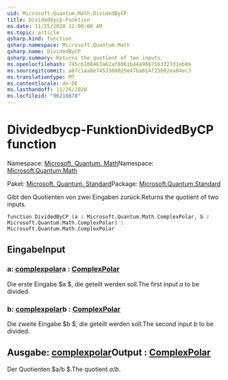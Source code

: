 ```yaml
---
uid: Microsoft.Quantum.Math.DividedByCP
title: Dividedbycp-Funktion
ms.date: 11/25/2020 12:00:00 AM
ms.topic: article
qsharp.kind: function
qsharp.namespace: Microsoft.Quantum.Math
qsharp.name: DividedByCP
qsharp.summary: Returns the quotient of two inputs.
ms.openlocfilehash: 745cb108463a62af8861b44a9667163327d1eb89
ms.sourcegitcommit: a87c1aa8e7453360025e47ba614f25b02ea84ec3
ms.translationtype: MT
ms.contentlocale: de-DE
ms.lasthandoff: 11/26/2020
ms.locfileid: "96210878"
---
```

# <a name="dividedbycp-function"></a><span data-ttu-id="75b81-102">Dividedbycp-Funktion</span><span class="sxs-lookup"><span data-stu-id="75b81-102">DividedByCP function</span></span>

<span data-ttu-id="75b81-103">Namespace: [Microsoft. Quantum. Math](xref:Microsoft.Quantum.Math)</span><span class="sxs-lookup"><span data-stu-id="75b81-103">Namespace: [Microsoft.Quantum.Math](xref:Microsoft.Quantum.Math)</span></span>

<span data-ttu-id="75b81-104">Paket: [Microsoft. Quantum. Standard](https://nuget.org/packages/Microsoft.Quantum.Standard)</span><span class="sxs-lookup"><span data-stu-id="75b81-104">Package: [Microsoft.Quantum.Standard](https://nuget.org/packages/Microsoft.Quantum.Standard)</span></span>


<span data-ttu-id="75b81-105">Gibt den Quotienten von zwei Eingaben zurück.</span><span class="sxs-lookup"><span data-stu-id="75b81-105">Returns the quotient of two inputs.</span></span>

```qsharp
function DividedByCP (a : Microsoft.Quantum.Math.ComplexPolar, b : Microsoft.Quantum.Math.ComplexPolar) : Microsoft.Quantum.Math.ComplexPolar
```


## <a name="input"></a><span data-ttu-id="75b81-106">Eingabe</span><span class="sxs-lookup"><span data-stu-id="75b81-106">Input</span></span>

### <a name="a--complexpolar"></a><span data-ttu-id="75b81-107">a: [complexpolar](xref:Microsoft.Quantum.Math.ComplexPolar)</span><span class="sxs-lookup"><span data-stu-id="75b81-107">a : [ComplexPolar](xref:Microsoft.Quantum.Math.ComplexPolar)</span></span>

<span data-ttu-id="75b81-108">Die erste Eingabe $a $, die geteilt werden soll.</span><span class="sxs-lookup"><span data-stu-id="75b81-108">The first input $a$ to be divided.</span></span>


### <a name="b--complexpolar"></a><span data-ttu-id="75b81-109">b: [complexpolar](xref:Microsoft.Quantum.Math.ComplexPolar)</span><span class="sxs-lookup"><span data-stu-id="75b81-109">b : [ComplexPolar](xref:Microsoft.Quantum.Math.ComplexPolar)</span></span>

<span data-ttu-id="75b81-110">Die zweite Eingabe $b $, die geteilt werden soll.</span><span class="sxs-lookup"><span data-stu-id="75b81-110">The second input $b$ to be divided.</span></span>



## <a name="output--complexpolar"></a><span data-ttu-id="75b81-111">Ausgabe: [complexpolar](xref:Microsoft.Quantum.Math.ComplexPolar)</span><span class="sxs-lookup"><span data-stu-id="75b81-111">Output : [ComplexPolar](xref:Microsoft.Quantum.Math.ComplexPolar)</span></span>

<span data-ttu-id="75b81-112">Der Quotienten $a/b $.</span><span class="sxs-lookup"><span data-stu-id="75b81-112">The quotient $a / b$.</span></span>
